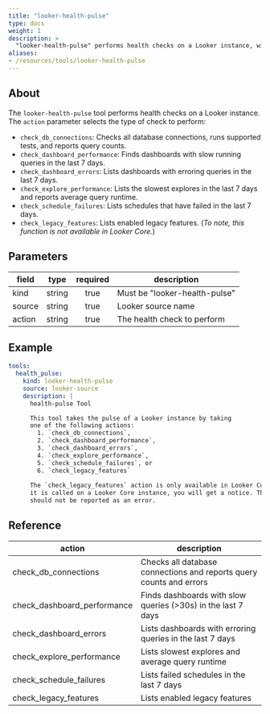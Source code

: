 ```yaml
---
title: "looker-health-pulse"
type: docs
weight: 1
description: >
  "looker-health-pulse" performs health checks on a Looker instance, with multiple actions available (e.g., checking database connections, dashboard performance, etc).
aliases:
- /resources/tools/looker-health-pulse
---
```


## About

The `looker-health-pulse` tool performs health checks on a Looker instance. The `action` parameter selects the type of check to perform:

- `check_db_connections`: Checks all database connections, runs supported tests, and reports query counts.
- `check_dashboard_performance`: Finds dashboards with slow running queries in the last 7 days.
- `check_dashboard_errors`: Lists dashboards with erroring queries in the last 7 days.
- `check_explore_performance`: Lists the slowest explores in the last 7 days and reports average query runtime.
- `check_schedule_failures`: Lists schedules that have failed in the last 7 days.
- `check_legacy_features`: Lists enabled legacy features. (*To note, this function is not
  available in Looker Core.*)

## Parameters

| **field**     | **type** | **required** | **description**                             |
|---------------|:--------:|:------------:|---------------------------------------------|
| kind          | string   | true         | Must be "looker-health-pulse"                      |
| source        | string   | true         | Looker source name                          |
| action        | string   | true         | The health check to perform                 |

## Example

```yaml
tools:
  health_pulse:
    kind: looker-health-pulse
    source: looker-source
    description: |
      health-pulse Tool

      This tool takes the pulse of a Looker instance by taking
      one of the following actions:
        1. `check_db_connections`,
        2. `check_dashboard_performance`,
        3. `check_dashboard_errors`,
        4. `check_explore_performance`,
        5. `check_schedule_failures`, or
        6. `check_legacy_features`
      
      The `check_legacy_features` action is only available in Looker Core. If
      it is called on a Looker Core instance, you will get a notice. That notice
      should not be reported as an error.
```

## Reference

| **action**                | **description**                                                                |
|---------------------------|--------------------------------------------------------------------------------|
| check_db_connections      | Checks all database connections and reports query counts and errors            |
| check_dashboard_performance | Finds dashboards with slow queries (>30s) in the last 7 days                 |
| check_dashboard_errors    | Lists dashboards with erroring queries in the last 7 days                      |
| check_explore_performance | Lists slowest explores and average query runtime                               |
| check_schedule_failures   | Lists failed schedules in the last 7 days                                      |
| check_legacy_features     | Lists enabled legacy features                                                  |